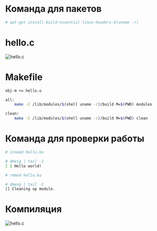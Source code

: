 # Команда для пакетов
```bash
# apt-get install build-essential linux-headers-$(uname -r)
```

# hello.c

![hello.c](../screens/hello.png)

# Makefile
```bash
obj-m += hello.o

all:
    make -C /lib/modules/$(shell uname -r)/build M=$(PWD) modules

clean:
    make -C /lib/modules/$(shell uname -r)/build M=$(PWD) clean
```

# Команда для проверки работы
```bash
# insmod hello.ko

# dmesg | tail -1
[ ] Hello world!

# rmmod hello.ko

# dmesg | tail -1
[] Cleaning up module.
```

# Компиляция
![hello.c](../screens/comp.png)

